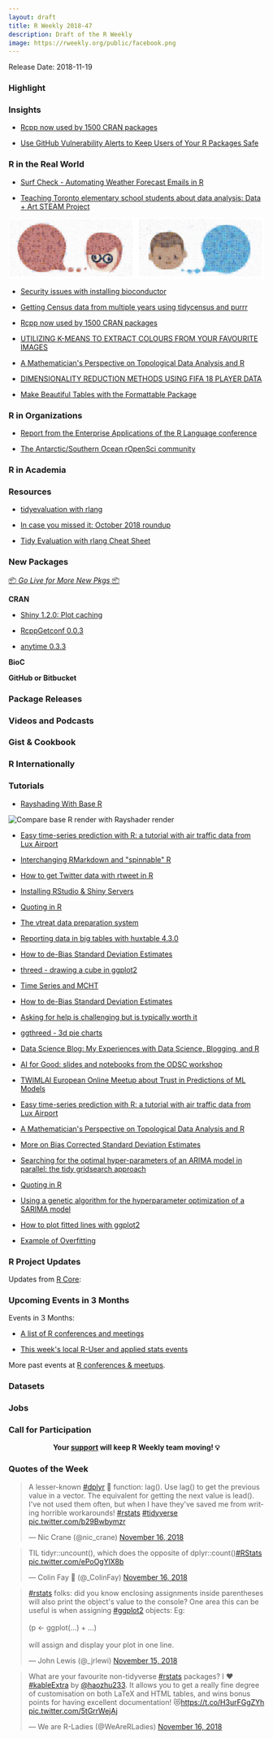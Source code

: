 ```yaml
---
layout: draft
title: R Weekly 2018-47
description: Draft of the R Weekly
image: https://rweekly.org/public/facebook.png
---
```


Release Date: 2018-11-19

###  Highlight




### Insights

+ [Rcpp now used by 1500 CRAN packages](http://dirk.eddelbuettel.com/blog/2018/11/15/#rcpp_1500_packages)


+ [Use GitHub Vulnerability Alerts to Keep Users of Your R Packages Safe](https://rud.is/b/2018/11/14/use-github-vulnerability-alerts-to-keep-users-of-your-r-packages-safe/)


### R in the Real World

+ [Surf Check - Automating Weather Forecast Emails in R](https://deanmarchiori.github.io/posts/2018/11/automated-surf-forecasts/)

+ [Teaching Toronto elementary school students about data analysis: Data + Art STEAM Project](https://www.littlemissdata.com/blog/steam-data-art2)

![Data + Art STEAM Project](https://github.com/lgellis/STEM/blob/master/DATA-ART-1/Symbols/Data%2BArt.png "Data + Art STEAM Project")

+ [Security issues with installing bioconductor](https://www.jumpingrivers.com/blog/security-r-hacking-bioconductor/)

+ [Getting Census data from multiple years using tidycensus and purrr](https://mattherman.info/blog/tidycensus-mult-year/)

+ [Rcpp now used by 1500 CRAN packages](http://dirk.eddelbuettel.com/blog/2018/11/15#rcpp_1500_packages)

+ [UTILIZING K-MEANS TO EXTRACT COLOURS FROM YOUR FAVOURITE IMAGES](https://chichacha.netlify.com/2018/11/12/utilizing-k-means-to-extract-colours-from-your-favourite-images/)

+ [A Mathematician's Perspective on Topological Data Analysis and R](https://rviews.rstudio.com/2018/11/14/a-mathematician-s-perspective-on-topological-data-analysis-and-r/)

+ [DIMENSIONALITY REDUCTION METHODS USING FIFA 18 PLAYER DATA](http://blog.schochastics.net/post/dimensionality-reduction-methods/)

+ [Make Beautiful Tables with the Formattable Package](https://www.displayr.com/formattable/?utm_medium=Feed&utm_source=Syndication)

###  R in Organizations

+ [Report from the Enterprise Applications of the R Language conference   ](https://blog.revolutionanalytics.com/2018/11/report-from-earl-seattle.html)

+ [The Antarctic/Southern Ocean rOpenSci community](https://ropensci.org/blog/2018/11/13/antarctic/)

###  R in Academia



###  Resources

+ [tidyevaluation with rlang](https://github.com/rstudio/cheatsheets/blob/master/tidyeval.pdf)


+ [In case you missed it: October 2018 roundup](https://blog.revolutionanalytics.com/2018/11/in-case-you-missed-it-october-2018-roundup.html)

+ [Tidy Evaluation with rlang Cheat Sheet](https://www.rstudio.com/resources/cheatsheets/)

###  New Packages

<p class="added-hostname"><a href="https://rweekly.org/live" target="_blank" class="externalLink">📦 <i>Go Live for More New Pkgs</i> 📦</a></p>

**CRAN**


+ [Shiny 1.2.0: Plot caching](https://blog.rstudio.com/2018/11/13/shiny-1-2-0/)


+ [RcppGetconf 0.0.3](http://dirk.eddelbuettel.com/blog/2018/11/16#rcppgetconf_0.0.3)

+ [anytime 0.3.3](http://dirk.eddelbuettel.com/blog/2018/11/14#anytime_0.3.3)

**BioC**


**GitHub or Bitbucket**


### Package Releases



###  Videos and Podcasts



### Gist & Cookbook




### R Internationally



###  Tutorials

+ [Rayshading With Base R](https://www.brodieg.com/2018/10/23/do-not-shade-r/)

![Compare base R render with Rayshader render](https://www.brodieg.com/images/do-not-shade-r-vs-rayshader.jpg)

+ [Easy time-series prediction with R: a tutorial with air traffic data from Lux Airport](https://www.brodrigues.co/blog/2018-11-14-luxairport/)

+ [Interchanging RMarkdown and "spinnable" R](https://webbedfeet.netlify.com/post/interchanging-rmarkdown-and-spinnable-r/)

+ [How to get Twitter data with rtweet in R](http://www.storybench.org/get-twitter-data-rtweet-r/)

+ [Installing RStudio & Shiny Servers](https://datawookie.netlify.com/blog/2018/11/installing-rstudio--shiny-servers/)

+ [Quoting in R](http://www.win-vector.com/blog/2018/11/quoting-in-r/)


+ [The vtreat data preparation system](https://cran.r-project.org/web/packages/vtreat/vignettes/vtreat_article.pdf)


+ [Reporting data in big tables with huxtable 4.3.0](https://hughjonesd.github.io/reporting-data-with-huxtable-4.3.0.html)

+ [How to de-Bias Standard Deviation Estimates](http://www.win-vector.com/blog/2018/11/how-to-de-bias-standard-deviation-estimates/)


+ [threed - drawing a cube in ggplot2](https://coolbutuseless.github.io/2018/11/12/threed-drawing-a-cube-in-ggplot2/)

+ [Time Series and MCHT](https://ntguardian.wordpress.com/2018/11/12/time-series-and-mcht/)

+ [How to de-Bias Standard Deviation Estimates](http://www.win-vector.com/blog/2018/11/how-to-de-bias-standard-deviation-estimates/)


+ [Asking for help is challenging but is typically worth it](http://feedproxy.google.com/~r/FellgernonBit-rstats/~3/rstVxZu9uIo/)


+ [ggthreed - 3d pie charts](https://coolbutuseless.github.io/2018/11/13/ggthreed-3d-pie-charts/)

+ [Data Science Blog: My Experiences with Data Science, Blogging, and R](https://support.rbind.io/2018/11/12/data-science-blog/)

+ [AI for Good: slides and notebooks from the ODSC workshop](https://blog.revolutionanalytics.com/2018/11/workshop-ai-for-good.html)

+ [TWIMLAI European Online Meetup about Trust in Predictions of ML Models](https://shirinsplayground.netlify.com/2018/11/twimlai_meetup/)

+ [Easy time-series prediction with R: a tutorial with air traffic data from Lux Airport](http://www.brodrigues.co/blog/2018-11-14-luxairport/)


+ [A Mathematician's Perspective on Topological Data Analysis and R](https://rviews.rstudio.com/2018/11/14/a-mathematician-s-perspective-on-topological-data-analysis-and-r/)

+ [More on Bias Corrected Standard Deviation Estimates](http://www.win-vector.com/blog/2018/11/more-on-bias-corrected-standard-deviation-estimates/)

+ [Searching for the optimal hyper-parameters of an ARIMA model in parallel: the tidy gridsearch approach](http://www.brodrigues.co/blog/2018-11-15-tidy_gridsearch/)

+ [Quoting in R](http://www.win-vector.com/blog/2018/11/quoting-in-r/)


+ [Using a genetic algorithm for the hyperparameter optimization of a SARIMA model](http://www.brodrigues.co/blog/2018-11-16-rgenoud_arima/)

+ [How to plot fitted lines with ggplot2](https://aosmith.rbind.io/2018/11/16/plot-fitted-lines/)



+ [Example of Overfitting](https://matloff.wordpress.com/2018/11/16/example-of-overfitting/)


<!--<div class="post-more-begi
n"></div><div class="post-more-end"></div>-->

###  R Project Updates

Updates from [R Core](http://developer.r-project.org/blosxom.cgi/R-devel/NEWS):


###  Upcoming Events in 3 Months

Events in 3 Months:

+ [A list of R conferences and meetings](https://jumpingrivers.github.io/meetingsR/events.html)


+ [This week's local R-User and applied stats events](https://community.rstudio.com/c/irl)

More past events at [R conferences & meetups](https://conf.rweekly.org).

### Datasets




### Jobs




###  Call for Participation



<p class="hide-support added-hostname support-rweekly" style="text-align: center;font-weight: bold;">Your <a class="non-visited externalLink" href="https://www.patreon.com/rweekly" onclick="pas(this)">support</a> will keep R Weekly team moving! 💡</p>

###  Quotes of the Week

<blockquote class="twitter-tweet" data-lang="en"><p lang="en" dir="ltr">A lesser-known <a href="https://twitter.com/hashtag/dplyr?src=hash&amp;ref_src=twsrc%5Etfw">#dplyr</a> 🔧 function: lag().  Use lag() to get the previous value in a vector. The equivalent for getting the next value is lead(). I&#39;ve not used them often, but when I have they&#39;ve saved me from writing horrible workarounds! <a href="https://twitter.com/hashtag/rstats?src=hash&amp;ref_src=twsrc%5Etfw">#rstats</a> <a href="https://twitter.com/hashtag/tidyverse?src=hash&amp;ref_src=twsrc%5Etfw">#tidyverse</a> <a href="https://t.co/b29Bwbymzr">pic.twitter.com/b29Bwbymzr</a></p>&mdash; Nic Crane (@nic_crane) <a href="https://twitter.com/nic_crane/status/1063325797031862272?ref_src=twsrc%5Etfw">November 16, 2018</a></blockquote>

<blockquote class="twitter-tweet" data-lang="en"><p lang="en" dir="ltr">TIL tidyr::uncount(), which does the opposite of dplyr::count()<a href="https://twitter.com/hashtag/RStats?src=hash&amp;ref_src=twsrc%5Etfw">#RStats</a> <a href="https://t.co/ePoOgYlX8b">pic.twitter.com/ePoOgYlX8b</a></p>&mdash; Colin Fay 🤘 (@_ColinFay) <a href="https://twitter.com/_ColinFay/status/1063359236149784576?ref_src=twsrc%5Etfw">November 16, 2018</a></blockquote>

<blockquote class="twitter-tweet" data-lang="en"><p lang="en" dir="ltr"><a href="https://twitter.com/hashtag/rstats?src=hash&amp;ref_src=twsrc%5Etfw">#rstats</a> folks: did you know enclosing assignments inside parentheses will also print the object&#39;s value to the console? One area this can be useful is when assigning <a href="https://twitter.com/hashtag/ggplot2?src=hash&amp;ref_src=twsrc%5Etfw">#ggplot2</a> objects: Eg:<br><br>(p &lt;- ggplot(...) + ...) <br><br>will assign and display your plot in one line.</p>&mdash; John Lewis (@_jrlewi) <a href="https://twitter.com/_jrlewi/status/1063071235758682112?ref_src=twsrc%5Etfw">November 15, 2018</a></blockquote>

<blockquote class="twitter-tweet" data-lang="en"><p lang="en" dir="ltr">What are your favourite non-tidyverse <a href="https://twitter.com/hashtag/rstats?src=hash&amp;ref_src=twsrc%5Etfw">#rstats</a> packages? I ❤️ <a href="https://twitter.com/hashtag/kableExtra?src=hash&amp;ref_src=twsrc%5Etfw">#kableExtra</a> by <a href="https://twitter.com/haozhu233?ref_src=twsrc%5Etfw">@haozhu233</a>. It allows you to get a really fine degree of customisation on both LaTeX and HTML tables, and wins bonus points for having excellent documentation! 😻<a href="https://t.co/H3urFGgZYh">https://t.co/H3urFGgZYh</a> <a href="https://t.co/5tGrrWejAj">pic.twitter.com/5tGrrWejAj</a></p>&mdash; We are R-Ladies (@WeAreRLadies) <a href="https://twitter.com/WeAreRLadies/status/1063458924395786240?ref_src=twsrc%5Etfw">November 16, 2018</a></blockquote>

